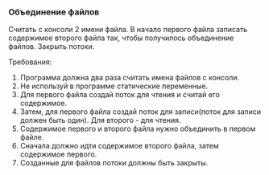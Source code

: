 
### Объединение файлов

Считать с консоли 2 имени файла.
В начало первого файла записать содержимое второго файла так, чтобы получилось объединение файлов.
Закрыть потоки.


Требования:
1.	Программа должна два раза считать имена файлов с консоли.
2.	Не используй в программе статические переменные.
3.	Для первого файла создай поток для чтения и считай его содержимое.
4.	Затем, для первого файла создай поток для записи(поток для записи должен быть один). Для второго - для чтения.
5.	Содержимое первого и второго файла нужно объединить в первом файле.
6.	Сначала должно идти содержимое второго файла, затем содержимое первого.
7.	Созданные для файлов потоки должны быть закрыты.


